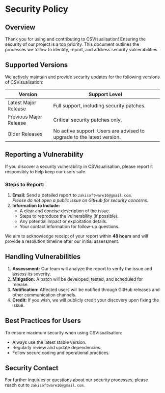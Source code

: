 # Security Policy

## Overview
Thank you for using and contributing to CSVisualisation! Ensuring the security of our project is a top priority. This document outlines the processes we follow to identify, report, and address security vulnerabilities.

## Supported Versions
We actively maintain and provide security updates for the following versions of CSVisualisation:

| Version                | Support Level          |
|------------------------|------------------------|
| Latest Major Release   | Full support, including security patches. |
| Previous Major Release | Critical security patches only.            |
| Older Releases         | No active support. Users are advised to upgrade to the latest version. |

## Reporting a Vulnerability
If you discover a security vulnerability in CSVisualisation, please report it responsibly to help keep our users safe.

### Steps to Report:
1. **Email:** Send a detailed report to `zakisoftware16@gmail.com`.  
   _Please do not open a public issue on GitHub for security concerns._
2. **Information to Include:**
   - A clear and concise description of the issue.
   - Steps to reproduce the vulnerability (if possible).
   - Any potential impact or exploitation details.
   - Your contact information for follow-up questions.

We aim to acknowledge receipt of your report within **48 hours** and will provide a resolution timeline after our initial assessment.

## Handling Vulnerabilities
1. **Assessment:** Our team will analyze the report to verify the issue and assess its severity.
2. **Mitigation:** A patch will be developed, tested, and scheduled for release.
3. **Notification:** Affected users will be notified through GitHub releases and other communication channels.
4. **Credit:** If you wish, we will publicly credit your discovery upon fixing the issue.

## Best Practices for Users
To ensure maximum security when using CSVisualisation:
- Always use the latest stable version.
- Regularly review and update dependencies.
- Follow secure coding and operational practices.

## Security Contact
For further inquiries or questions about our security processes, please reach out to `zakisoftware16@gmail.com`.
